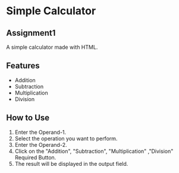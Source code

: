 # Simple Calculator
## Assignment1

A simple calculator made with HTML.

## Features

* Addition
* Subtraction
* Multiplication
* Division

## How to Use

1. Enter the Operand-1.
2. Select the operation you want to perform.
3. Enter the Operand-2.
4. Click on the "Addition", "Subtraction", "Multiplication" ,"Division" Required Button.
5. The result will be displayed in the output field.
